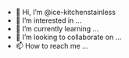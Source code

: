 - 👋 Hi, I’m @ice-kitchenstainless
- 👀 I’m interested in ...
- 🌱 I’m currently learning ...
- 💞️ I’m looking to collaborate on ...
- 📫 How to reach me ...

<!---
ice-kitchenstainless/ice-kitchenstainless is a ✨ special ✨ repository because its `README.md` (this file) appears on your GitHub profile.
You can click the Preview link to take a look at your changes.
--->
